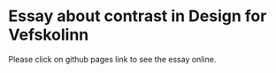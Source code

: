 # Essay about contrast in Design for Vefskolinn
Please click on github pages link to see the essay online. 